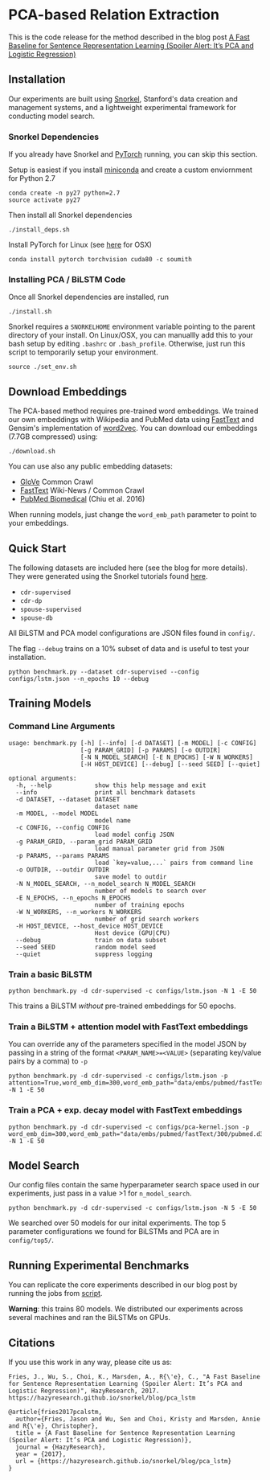 # PCA-based Relation Extraction
This is the code release for the method described in the blog post [A Fast Baseline for Sentence Representation Learning (Spoiler Alert: It’s PCA and Logistic Regression)](https://hazyresearch.github.io/snorkel/blog/pca_lstm)


## Installation

Our experiments are built using [Snorkel](https://hazyresearch.github.io/snorkel/), Stanford's data creation and management systems, and a lightweight experimental framework for conducting model search.

### Snorkel Dependencies
If you already have Snorkel and [PyTorch](http://pytorch.org/) running, you can skip this section. 

Setup is easiest if you install [miniconda](https://conda.io/miniconda.html) and create a custom enviornment for Python 2.7

```
conda create -n py27 python=2.7
source activate py27
```
Then install all Snorkel dependencies

```
./install_deps.sh
```

Install PyTorch for Linux (see [here](http://pytorch.org/) for OSX)

```
conda install pytorch torchvision cuda80 -c soumith
```

### Installing PCA / BiLSTM Code
 
Once all Snorkel dependencies are installed, run 

```
./install.sh
```
Snorkel requires a `SNORKELHOME` environment variable pointing to the parent directory of your install. On Linux/OSX, you can manuallly add this to your bash setup by editing `.bashrc` or `.bash_profile`. Otherwise, just run this script to temporarily setup your environment.

```
source ./set_env.sh
```


## Download Embeddings
The PCA-based method requires pre-trained word embeddings. We trained our own embeddings with Wikipedia and PubMed data using [FastText](https://github.com/facebookresearch/fastText) and Gensim's implementation of [word2vec](https://radimrehurek.com/gensim/models/word2vec.html). You can download our embeddings (7.7GB compressed) using:

```
./download.sh
``` 

You can use also any public embedding datasets:

- [GloVe](https://nlp.stanford.edu/projects/glove/) Common Crawl
- [FastText](https://fasttext.cc/docs/en/english-vectors.html) Wiki-News / Common Crawl
- [PubMed Biomedical](<https://drive.google.com/open?id=0BzMCqpcgEJgiUWs0ZnU0NlFTam8>) (Chiu et al. 2016)

When running models, just change the `word_emb_path` parameter to point to your embeddings. 

## Quick Start

The following datasets are included here (see the blog for more details). They were generated using the Snorkel tutorials found [here](https://github.com/HazyResearch/snorkel/tree/master/tutorials).

- `cdr-supervised` 
- `cdr-dp` 
- `spouse-supervised`
- `spouse-db`

All BiLSTM and PCA model configurations are JSON files found in `config/`.

The flag `--debug` trains on a 10% subset of data and is useful to test your installation.

```
python benchmark.py --dataset cdr-supervised --config configs/lstm.json --n_epochs 10 --debug
```

## Training Models

### Command Line Arguments
```
usage: benchmark.py [-h] [--info] [-d DATASET] [-m MODEL] [-c CONFIG]
                    [-g PARAM_GRID] [-p PARAMS] [-o OUTDIR]
                    [-N N_MODEL_SEARCH] [-E N_EPOCHS] [-W N_WORKERS]
                    [-H HOST_DEVICE] [--debug] [--seed SEED] [--quiet]

optional arguments:
  -h, --help            show this help message and exit
  --info                print all benchmark datasets
  -d DATASET, --dataset DATASET
                        dataset name
  -m MODEL, --model MODEL
                        model name
  -c CONFIG, --config CONFIG
                        load model config JSON
  -g PARAM_GRID, --param_grid PARAM_GRID
                        load manual parameter grid from JSON
  -p PARAMS, --params PARAMS
                        load `key=value,...` pairs from command line
  -o OUTDIR, --outdir OUTDIR
                        save model to outdir
  -N N_MODEL_SEARCH, --n_model_search N_MODEL_SEARCH
                        number of models to search over
  -E N_EPOCHS, --n_epochs N_EPOCHS
                        number of training epochs
  -W N_WORKERS, --n_workers N_WORKERS
                        number of grid search workers
  -H HOST_DEVICE, --host_device HOST_DEVICE
                        Host device (GPU|CPU)
  --debug               train on data subset
  --seed SEED           random model seed
  --quiet               suppress logging
```


### Train a basic BiLSTM

```
python benchmark.py -d cdr-supervised -c configs/lstm.json -N 1 -E 50
```

This trains a BiLSTM *without* pre-trained embeddings for 50 epochs. 

### Train a BiLSTM + attention model with FastText embeddings

You can override any of the parameters specified in the model JSON by passing in a string of the format `<PARAM_NAME>=<VALUE>` (separating key/value pairs by a comma) to `-p`

```
python benchmark.py -d cdr-supervised -c configs/lstm.json -p attention=True,word_emb_dim=300,word_emb_path="data/embs/pubmed/fastText/300/pubmed.d300.w30.neg10.fasttext.vec" -N 1 -E 50
```

### Train a PCA + exp. decay model with FastText embeddings

```
python benchmark.py -d cdr-supervised -c configs/pca-kernel.json -p word_emb_dim=300,word_emb_path="data/embs/pubmed/fastText/300/pubmed.d300.w30.neg10.fasttext.vec" -N 1 -E 50
```

## Model Search
Our config files contain the same hyperparameter search space used in our experiments, just pass in a value >1 for `n_model_search`. 

```
python benchmark.py -d cdr-supervised -c configs/lstm.json -N 5 -E 50
```

We searched over 50 models for our inital experiments. The top 5 parameter configurations we found for BiLSTMs and PCA are in `config/top5/`.


## Running Experimental Benchmarks

You can replicate the core experiments described in our blog post by running the jobs from [script](https://github.com/HazyResearch/PCA-Relation-Extraction/blob/master/experiments.sh). 

**Warning**: this trains 80 models. We distributed our experiments across several machines and ran the BiLSTMs on GPUs. 


## Citations

If you use this work in any way, please cite us as:

```
Fries, J., Wu, S., Choi, K., Marsden, A., R{\'e}, C., "A Fast Baseline for Sentence Representation Learning (Spoiler Alert: It’s PCA and Logistic Regression)", HazyResearch, 2017. https://hazyresearch.github.io/snorkel/blog/pca_lstm
```

```
@article{fries2017pcalstm,
  author={Fries, Jason and Wu, Sen and Choi, Kristy and Marsden, Annie and R{\'e}, Christopher},
  title = {A Fast Baseline for Sentence Representation Learning (Spoiler Alert: It’s PCA and Logistic Regression)},
  journal = {HazyResearch},
  year = {2017},
  url = {https://hazyresearch.github.io/snorkel/blog/pca_lstm}
}
```
